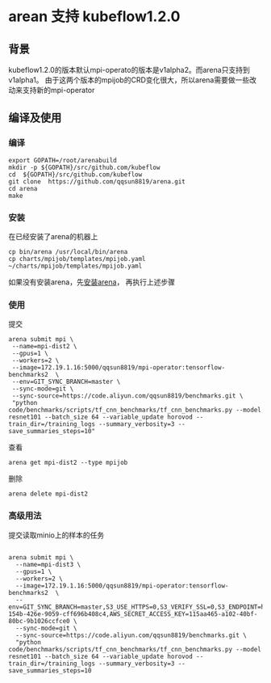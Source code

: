 # arean 支持 kubeflow1.2.0


## 背景

kubeflow1.2.0的版本默认mpi-operato的版本是v1alpha2。而arena只支持到v1alpha1。
由于这两个版本的mpijob的CRD变化很大，所以arena需要做一些改动来支持新的mpi-operator


## 编译及使用

### 编译
```
export GOPATH=/root/arenabuild
mkdir -p ${GOPATH}/src/github.com/kubeflow
cd  ${GOPATH}/src/github.com/kubeflow
git clone  https://github.com/qqsun8819/arena.git
cd arena
make
``` 


### 安装

在已经安装了arena的机器上
```
cp bin/arena /usr/local/bin/arena
cp charts/mpijob/templates/mpijob.yaml ~/charts/mpijob/templates/mpijob.yaml
```

如果没有安装arena，先[安装arena](https://arena-docs.readthedocs.io/en/latest/installation/binary/)，
再执行上述步骤

### 使用

提交
```
arena submit mpi \
 --name=mpi-dist2 \
 --gpus=1 \
 --workers=2 \
 --image=172.19.1.16:5000/qqsun8819/mpi-operator:tensorflow-benchmarks2  \
 --env=GIT_SYNC_BRANCH=master \
 --sync-mode=git \
 --sync-source=https://code.aliyun.com/qqsun8819/benchmarks.git \
 "python code/benchmarks/scripts/tf_cnn_benchmarks/tf_cnn_benchmarks.py --model resnet101 --batch_size 64 --variable_update horovod --train_dir=/training_logs --summary_verbosity=3 --save_summaries_steps=10"
```

查看
```
arena get mpi-dist2 --type mpijob
```

删除
```
arena delete mpi-dist2
```


### 高级用法

提交读取minio上的样本的任务
```

arena submit mpi \
  --name=mpi-dist3 \
  --gpus=1 \
  --workers=2 \
  --image=172.19.1.16:5000/qqsun8819/mpi-operator:tensorflow-benchmarks2  \
  --env=GIT_SYNC_BRANCH=master,S3_USE_HTTPS=0,S3_VERIFY_SSL=0,S3_ENDPOINT=http://10.43.4.158:9000,AWS_ACCESS_KEY_ID=49a1af5f-154b-426e-9059-cff696b408c4,AWS_SECRET_ACCESS_KEY=115aa465-a102-40bf-80bc-9b1026ccfce0 \
  --sync-mode=git \
  --sync-source=https://code.aliyun.com/qqsun8819/benchmarks.git \
  "python code/benchmarks/scripts/tf_cnn_benchmarks/tf_cnn_benchmarks.py --model resnet101 --batch_size 64 --variable_update horovod --train_dir=/training_logs --summary_verbosity=3 --save_summaries_steps=10

```